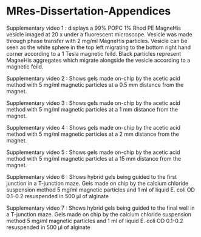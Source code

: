 # MRes-Dissertation-Appendices

Supplementary video 1 : displays a 99% POPC 1% Rhod PE MagneHis vesicle imaged at 20 x under a fluorescent microscope. Vesicle was made through phase transfer with 2 mg/ml MagneHis particles. Vesicle can be seen as the white sphere in the top left migrating to the bottom right hand corner according to a 1 Tesla magnetic feild. Black particles represent MagneHis aggregates which migrate alongside the vesicle according to a magnetic feild. 

Supplementary video 2 : Shows gels made on-chip by the acetic acid method with 5 mg/ml magnetic particles at a 0.5 mm distance from the magnet. 

Supplementary video 3 : Shows gels made on-chip by the acetic acid method with 5 mg/ml magnetic particles at a 1 mm distance from the magnet. 

Supplementary video 4 : Shows gels made on-chip by the acetic acid method with 5 mg/ml magnetic particles at a 2 mm distance from the magnet. 

Supplementary video 5 : Shows gels made on-chip by the acetic acid method with 5 mg/ml magnetic particles at a 15 mm distance from the magnet. 

Supplementary video 6 : Shows hybrid gels being guided to the first junction in a T-junction maze. Gels made on chip by the calcium chloride suspension method 5 mg/ml magnetic particles and 1 ml of liquid E. coli OD 0.1-0.2 resuspended in 500 μl of alginate

Supplementary video 7 :  Shows hybrid gels being guided to the final well in a T-junction maze. Gels made on chip by the calcium chloride suspension method 5 mg/ml magnetic particles and 1 ml of liquid E. coli OD 0.1-0.2 resuspended in 500 μl of alginate
